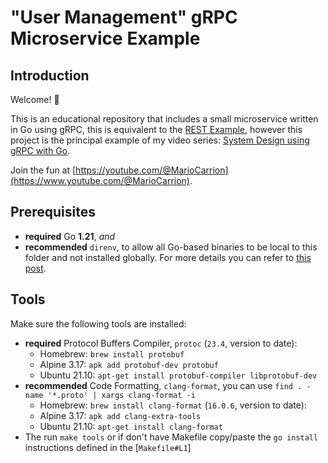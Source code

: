# "User Management" gRPC Microservice Example

## Introduction

Welcome! 👋

This is an educational repository that includes a small microservice written in Go using gRPC, this is equivalent to the [REST Example](https://github.com/MarioCarrion/todo-api-microservice-example), however this project is the principal example of my video series: [System Design using gRPC with Go](https://www.youtube.com/playlist?list=PL7yAAGMOat_EX1nv8fgltlm0CnJTH8Nwg).

Join the fun at [https://youtube.com/@MarioCarrion](https://www.youtube.com/@MarioCarrion).

## Prerequisites

* **required** Go **1.21**, _and_
* **recommended** `direnv`, to allow all Go-based binaries to be local to this folder and not installed globally. For more details you can refer to [this post](https://mariocarrion.com/2020/11/20/golang-go-tool-direnv.html).

## Tools

Make sure the following tools are installed:

* **required** Protocol Buffers Compiler, `protoc` (`23.4`, version to date):
    * Homebrew: `brew install protobuf`
    * Alpine 3.17: `apk add protobuf-dev protobuf`
    * Ubuntu 21.10: `apt-get install protobuf-compiler libprotobuf-dev`
* **recommended** Code Formatting, `clang-format`, you can use `find . -name '*.proto' | xargs clang-format -i`
    * Homebrew: `brew install clang-format` (`16.0.6`, version to date):
    * Alpine 3.17: `apk add clang-extra-tools`
    * Ubuntu 21.10: `apt-get install clang-format`
* The run `make tools` or if don't have Makefile copy/paste the `go install` instructions defined in the [`Makefile#L1`]
